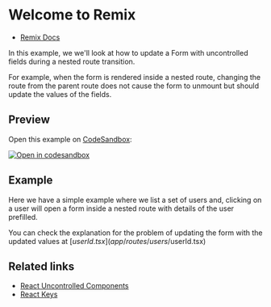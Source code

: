 # Welcome to Remix

- [Remix Docs](https://remix.run/docs)

In this example, we we'll look at how to update a Form with uncontrolled fields during a nested route transition.

For example, when the form is rendered inside a nested route, changing the route from the parent route does not cause the form to unmount but should update the values of the fields.

## Preview

Open this example on [CodeSandbox](https://codesandbox.com):

[![Open in codesandbox](https://codesandbox.io/static/img/play-codesandbox.svg)](https://codesandbox.io/s/github/remix-run/remix/tree/main/examples/jokes)

## Example

Here we have a simple example where we list a set of users and, clicking on a user will open a form inside a nested route with details of the user prefilled.

You can check the explanation for the problem of updating the form with the updated values at [$userId.tsx](app/routes/users/$userId.tsx)

## Related links

- [React Uncontrolled Components](https://reactjs.org/docs/uncontrolled-components.html)
- [React Keys](https://reactjs.org/docs/lists-and-keys.html#keys)
